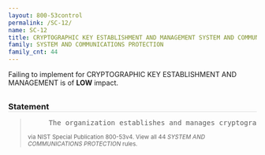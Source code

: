 ```yaml
---
layout: 800-53control
permalink: /SC-12/
name: SC-12
title: CRYPTOGRAPHIC KEY ESTABLISHMENT AND MANAGEMENT SYSTEM AND COMMUNICATIONS PROTECTION
family: SYSTEM AND COMMUNICATIONS PROTECTION
family_cnt: 44
---
```

<p class="text-info">Failing to implement for CRYPTOGRAPHIC KEY ESTABLISHMENT AND MANAGEMENT is of <b>LOW</b> impact.</p>

<h3 style="border-bottom:1px solid #ddd;margin:30px 0 8px 0;">Statement</h3>
<blockquote>
<pre>     The organization establishes and manages cryptographic keys for required cryptography employed within the information system in accordance with [Assignment: organization-defined requirements for key generation, distribution, storage, access, and destruction]. 
</pre>
<p><small>via NIST Special Publication 800-53v4. View all 44 <i>SYSTEM AND COMMUNICATIONS PROTECTION</i> rules. <a href="/cce/ssg/group/$Group_id"><span class="glyphicon glyphicon-link"></span></a> </small></p>
</blockquote>

